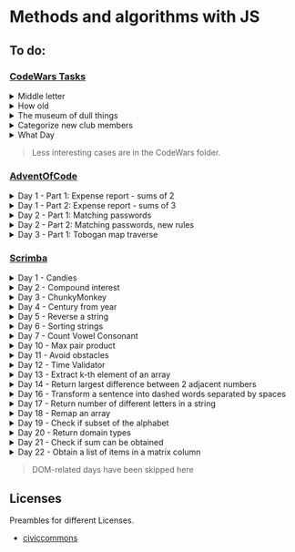 # Methods and algorithms with JS

## To do:

  ### [CodeWars Tasks](https://www.codewars.com)
  <details>
    <summary>Middle letter</summary>

  - ### Instruction
    > Return the middle character of a given word.
    >
    > - If the word's length is odd, return the middle character.
    > - If the word's length is even, return the middle 2 characters.
    >
    > #### Examples:
    > - Kata.getMiddle("test") should return "es"
    > - Kata.getMiddle("testing") should return "t"
    > - Kata.getMiddle("middle") should return "dd"
    > - Kata.getMiddle("A") should return "A"
    >
    > #### Input
    > A word (string) of length 0 < str < 1000
    > (In javascript you may get slightly more than 1000 in some test cases due to an error in the > test cases).
    > You do not need to test for this. This is only here to tell you that you do not need to worry about
    > your solution timing out.
    >
    > #### Output
    > The middle character(s) of the word represented as a string.

  - ### Solution:
    #### Short
    ```javascript
      const getMiddle = s => s.slice(Math.floor((s.length - 1) / 2), Math.ceil((s.length + 1) / 2));
    ```
    It's a solution that just happens to work but we don't know exactly how.
  
    #### Elaborate
    ```javascript
    const getMiddle = word => {
        const indexShiftFromZero = 1;
        const indexShiftSliceEnd = 1;
        const center = (word.length - indexShiftFromZero) / 2;
        const start = Math.floor(center);
        const end = Math.ceil(center) + indexShiftSliceEnd;
        return word.slice(start,end);
    }
    ```
    - *indexShift* variables are introduced to avoid **magical numbers** +1 and -1.
    - We ask for the center of the word but since we use slice, we need index values and **indices start with 0** so we subtract 1 from length. We see that for a 4-letter word with indices 0 1 2 3 the center would be between 1 and 2, at 1.5.
    - Since **indices are integers**, we use closest approximates with Math methods, depending on their "side" ("left" and "right" from 1.5)
    - For an end value we need to add 1 to the result because **end value of slice function is non-inclusive**;
  </details>

<details>
    <summary>How old</summary>

  - ### Instruction
    > Tell the kid how old is he based on given year of birth and year asked
    >
    > - If the year asked is lower, it will return `You will be born in x years`
    > - If the year is higher - `You are x years old`
    > - If it's the same year - `You were born this very year!`
    >
    > #### Input
    > Two numbers - a year of birth and a year asked
    >
    > #### Output
    > A string with response.

  - ### Solution:
    ```javascript
    function calculateAge(yearBorn, yearAsked) {
      const years = yearAsked - yearBorn;
      const absYears = Math.abs(years);
      const timespan = absYears > 1 ? 'years' : 'year';
      
      const response = new Map();
      response.set(-1,`You will be born in ${absYears} ${timespan}.`);
      response.set(0, `You were born this very year!`);
      response.set(1, `You are ${absYears} ${timespan} old.`);
      
      return response.get(Math.sign(years))
    }```
  The key part is a function Math.sign that returns 0,1,-1 depending on sign.

</details>

<details>
  <summary>The museum of dull things</summary>

  - ### Instruction
> Given an array of integers, remove the smallest value. Do not mutate the original array/list. If there are multiple elements with the same value, remove the one with a lower index. If you get an empty array/list, return an empty array/list.
> 
> Don't change the order of the elements that are left.
- ### Solution
  ```javascript
    const removeSmallest = numbers => numbers.filter((_,i) => i !== numbers.indexOf(Math.min(...numbers)));
  ```

  We filter out the elements


</details>
<details>
  <summary>Categorize new club members</summary>

  - ### Instruction
  > The Western Suburbs Croquet Club has two categories of membership, Senior and Open. They would like your help with an application form that will tell prospective members which category they will be placed.
  >
  > To be a senior, a member must be at least 55 years old and have a handicap greater than 7. In this croquet club, handicaps range from -2 to +26; the better the player the lower the handicap.
  - ### Solution
  ```javascript
  const openOrSenior = data => data.map(([age, handicap]) => 
    age >= 55 && handicap > 7 
    ? 'Senior' 
    : 'Open'
  );
  ```
</details>
<details>
  <summary>What Day</summary>

  - ### Instruction
  > Complete the function which returns the weekday according to the input number:
  - ### Solution
  ```javascript
  // Object version
    const whatday = num => ({
    1: 'Sunday',
    2: 'Monday',
    3: 'Tuesday',
    4: 'Wednesday',
    5: 'Thursday',
    6: 'Friday',
    7: 'Saturday'
  }[num] || 'Wrong, please enter a number between 1 and 7');

  //Map version
  const whatday = num => new Map([
    [1, 'Sunday'], 
    [2, 'Monday'],
    [3, 'Tuesday'],
    [4, 'Wednesday'],
    [5, 'Thursday'],
    [6, 'Friday'],
    [7, 'Saturday']
  ]).get(num) || 'Wrong, please enter a number between 1 and 7';
  ```
</details>

> Less interesting cases are in the CodeWars folder.

### [AdventOfCode](https://adventofcode.com/)
  <details>
    <summary>Day 1 - Part 1: Expense report - sums of 2</summary>

  - ### Instruction
  > Given a text file with numbers, find a pair that sums to 2020 (only one such pair guaranteed) and obtain its product.
  > #### Input
  > (string) input - text with numbers that needs to be parsed
  > #### Output
  > (number) - product of 2 numbers that sum to 2020
  - ### Solution
  #### Functional
  ```javascript
  fetch('input.txt')
    .then(response => response.text())
    .then(text => text.split(`\n`).map(el => parseInt(el)))
    .then(data => data.reduce(multiplyPairWithSum2020, null))
    .then(result => console.log(result));

  function multiplyPairWithSum2020 (result, itm, idx, arr) {
    const validPair = arr.find((pair, pairIdx) => (idx !== pairIdx) && (itm + pair === 2020));
    return validPair ? itm * validPair : result;
  }
  ```
  - We use fetch to obtain data from a file
  - We parse it to array by splitting at new lines and converting text elements to numbers
  - We use reduction, looking for a pair that sums to 2020, returning null if none exists
  - On each reduction element we check that the pair we're comparing it with is not the element itself
  </details>

  <details>
    <summary>Day 1 - Part 2: Expense report - sums of 3</summary>

  - ### Instruction
  > Given a text file with numbers, find a combination of 3 elements that sums to 2020 (only one such pair guaranteed) and obtain its product.
  > #### Input
  > (string) input - text with numbers that needs to be parsed
  > #### Output
  > (number) - product of 3 numbers that sum to 2020
  - ### Solution
  #### Recursive way
  ```javascript
  fetch('input.txt')
    .then(response => response.text())
    .then(text => text.split(`\n`).map(element => parseInt(element)))
    .then(numbers => { 
      numbers.sort((a,b)=> a - b);

      const findTarget = (target, head = 0, tail = numbers.length - 1) => {
        const headNum = numbers[head];
        const tailNum = numbers[tail];
        const sum = headNum + tailNum;
        // Recursive search with narrowing candidates
        return head >= tail 
          ? null
          : sum === target
            ? headNum * tailNum
            : sum < target
              ? findTarget(target, head + 1)
              : findTarget(target, head, tail -1 )
      } 
      // To add 3rd num, we need to get 2 nums work for smaller sum
      const validCombination = numbers.filter(num => findTarget(2020 - num)) 
      // We multiply the resulting array by its elements
      const finalProduct = validCombination.reduce((product, num) => product * num, 1);
      console.log(validCombination, finalProduct);
    })
  ```
  - The idea here is to check by narrowing our set
  - For it to work, we need to sort the data
  - We check two extremes of dataset, if they sum to 2020, we multiply
  - If result is not 2020 we ask if the result was too low or too high
  - If it was too low, our head (lower number) was too low
  - If it was too high, our tail (higher number) was too high
  - Assumption #2: A combination of 3 that sums to 2020 is a set of numbers where a combination of 2 others would give a sum of 2020 minus the third one. If we filter our dataset based on this assumption, we are to obtain 3 numbers (it´s guaranteed);

  </details>
  
  <details>
    <summary>Day 2 - Part 1: Matching passwords</summary>

  - ### Instructions
  > Given a text file with passwords and password rules (a letter has to appear min-max times), return a number of passwords that satisfy rules
  > #### Input
  > (string) input - text with numbers that needs to be parsed
  > #### Output
  > (number) - number of correct passwords
  - ### Solution
  ```javascript
  fetch('input.txt')
    .then(response => response.text())
    .then(text => text
      .trim()
      .split(`\n`)
      .filter(item => {
        const pattern = /(\d*)-(\d*) (\w): (\S*)/;
        const [_, min , max, letter, password] = item.match(pattern);
        const charCount = [...password].filter(char => char === letter).length;
        return charCount >= parseInt(min) && charCount <= parseInt(max)
      }).length
    )
    .then(result => console.log(result))
  ```
  - There are two ways to parse the entries: one is with split and the other with regex
  - With regex formed like above we will obtain an array with entire entry at index 0 and match groups in following indices.
  - Regex result can be destructured
  - We check how many times a letter appears
  - We check if the count is within validation limits
  - We just get the length of the array resulting from filter
  </details>

  <details>
    <summary>Day 2 - Part 2: Matching passwords, new rules</summary>

  - ### Instructions
  > Given a text file with passwords and password rules (a letter has to appear at one XOR other index), return a number of passwords that satisfy rules
  > #### Input
  > (string) input - text with numbers that needs to be parsed
  > #### Output
  > (number) - number of correct passwords
  - ### Solution
  ```javascript
  fetch('input.txt')
    .then(response => response.text())
    .then(text => text
      .trim()
      .split(`\n`)
      .filter(item => {
        const pattern = /(\d*)-(\d*) (\w): (\S*)/;
        const [_, index1 , index2, letter, password] = item.match(pattern);
        const char1Valid = password[index1 - 1] === letter;
        const char2Valid = password[index2 - 1] === letter;
        
        return char1Valid !== char2Valid; 
      }).length
    )
  .then(result => console.log(result))
  ```
  - The idea is pretty similar to the previous one, we just check if the letter appears at the index and only one of them
  - JS has no XOR (other than bitwise xor), but in this case since both values compared are boolans !== works as xor
  </details>

  <details>
    <summary>Day 3 - Part 1: Tobogan map traverse</summary>

  - ### Instructions
  > Given a text file with a topography pattern of trees return a number of trees that will be hit while traversing the route, knowing that the pattern repeats.
  > #### Input
  > (string) input - text with # marking trees and . - no tree.
  > #### Output
  > (number) - number of trees hit
  - ### Solution
  #### Recursive way
  ```javascript
  fetch('input.txt')
    .then(response => response.text())
    .then(text => text.trim().split(`\n`))
    .then(route => {
      const width = route[0].length;
      const move = (row = 0, col = 0) =>  
        row < route.length 
          ? move(row + 1, (col + 3) % width) + (route[row][col] === '#' ? 1 : 0)
          : 0;
      console.log(move());
  })
  ```
 
  </details>
  
### [Scrimba](https://scrimba.com/learn/adventcalendar)
  <details>
    <summary>Day 1 - Candies</summary>

  - ### Instruction
  > Share candies between children knowing a candy can't be split.
  > #### Input
  > - (number) candies
  > - (number) children
  > #### Output
  > (number) Candies that will be eaten
  - ### Solution
  ```javascript
  const splitCandies = (children, candies) => Math.floor(candies / children) * children;
  ```
  We get 'candies per capita' rounded down and we multiply by children.
  </details>
  <details>
    <summary>Day 2 - Compound interest</summary>

  - ### Instruction
  > Obtain a number of years needed with compound interest operation to reach given threshold.
  > #### Input
  > - (number) deposit - initial value of money
  > - (number) rate - percent we get each year
  > - (number) threshold - money goal we want to reach
  > #### Output
  > (number) Year at which we reach the threshold
  - ### Solution

  #### Iterative method
  ```javascript
  function depositProfit(deposit, rate, threshold) {
    for (var year = 0; deposit < threshold; year++){
        deposit *= 1 + rate / 100
    } 
    return year
  }
  ```
  This is a standard way, note var being used to spill the declaration out of the loop block context.
  - We create a loop that runs as long as the deposit is lower than threshold
  - in each step we multiply the deposit by base + rate


  #### Recursive method
  ```javascript
  const depositProfit = (deposit, rate, threshold, year = 0) => {
    return deposit < threshold
        ? depositProfit(deposit * (1 + rate / 100), rate, threshold, year + 1)
        : year
  }
  ```
  - We call the function inside itself as long as the goal is not reached
  - we pass in another argument (year) with default value, 0, to serve as counter
  </details>
  <details>
    <summary>Day 3 - ChunkyMonkey</summary>

  - ### Instruction
  > Given an array, create a new one composed of elements arranged in array chunks of given size
  > #### Input
  > - (Array<number>) values - array to be chunked
  > - (number) size - number of elements inside a chunk
  > #### Output
  > (Array<Array>) - Array of chunks
  - ### Solution

  #### Iterative method
  ```javascript
  function chunkyMonkey(values, size) {
      let chunkedArr = [];
      for(let i = 0; i < values.length; i += size ){
          chunkedArr.push(values.slice(i,size + i));
      }
      return chunkedArr;
  }
  ```
  </details>

  <details>
    <summary>Day 4 - Century from year</summary>

  - ### Instruction
    > Given a year, return its century
    > #### Input
    > (number) num - a year
    > #### Output
    > (number) - century of the year
    - ### Solution
  ```javascript
    const centuryFromYear = num => num < 0 
      ? Math.floor(num / 100) 
      : Math.ceil(num / 100) 
      || 'Invalid input'
  ```
  - We use Math methods mainly to decide in which century 1st year of each hundred lies. 
  - For negative values we need a lower result (for -101: -2 instead of -1), hence Math.floor, and for positive - a higher one
  - 0 does not exist in AD system, so it should be considered invalid (technically we could resolve to null)
  </details>

  <details>
    <summary>Day 5 - Reverse a string</summary>

  - ### Instruction
  > Given a string, return its reverse
  > #### Input
  > (string) str - text to reverse
  > #### Output
  > (string) - reversed text
  - ### Solution
  ```javascript
    const reverseAString = str => [...str].reverse().join('');
  ```
  - We destructure the string, reverse the resulting array and join it again.
  </details>

  <details>
    <summary>Day 6 - Sorting strings</summary>

  - ### Instruction
  > Given an array of strings, return it with strings sorted according to their length
  > #### Input
  > (Array<string>) - strs
  > #### Output
  > (Array<string>) - Array of strings sorted by their length
  - ### Solution
  ```javascript
    const sortByLength = strs => strs.sort((a,b)=> a.length - b.length);
  ```
  - We use sort method based on element lengths
  </details>

  <details>
    <summary>Day 7 - Count Vowel Consonant</summary>

  - ### Instruction
  > Given a string that consists only of lowercase English letters and scoring pattern (1 for vowel, 2 for consonant) return a sum of scores
  > #### Input
  > (string) s - A text to have its letter scores summed
  > #### Output
  > (number) - a score total for letters in the given string
  - ### Solution
  ```javascript
  const isVowel = char => [...'aeiou'].includes(char);
  const letterScore = char => isVowel(char) ? 1 : 2;
  const scoreVowelConsontant = (sum, char) => letterScore(char) + sum;
  const countVowelConsonant = str => [...str].reduce( scoreVowelConsontant , 0); 
  ```
  - In order to keep things easier to read, we separate the algorythm into functions - each taking care of only one task.
  - Our main function, countVowelConsonant(), takes the string and passes it to scoring callback, starting with a value 0
  - scoreVowelConsonant() invokes scoring for particular letter and adds it to current sum
  - letterScore() resolves scoring based on letter type, checking with isVowel()
  - isVowel declares an array of vowels and checks if provided character is one of it
  </details>

  <details>
    <summary>Day 10 - Max pair product</summary>

    - ### Instruction
  > Given an array of numbers return a highest product among consecutive pairs
  > #### Input
  > (Array<number>) nums - numbers to multiply
  > #### Output
  > (Number) - highest product
  - ### Solution
  #### Iterative way
  ```javascript
  function adjacentElementsProduct(nums) {
    let maxProduct = 0;
    for (let i = 1; i <= nums.length; i++) {
      if(nums[i] * nums[i-1] > maxProduct)
        maxProduct = nums[i] * nums[i-1];
    }
    return maxProduct;
  }
  ```
  - We start off comparing with the second index (1) against first (0)
  - We overwrite maxProduct value whenever current pair produces higher result

  #### Functional way
  ```javascript
  const getMaxProduct = (maxProduct, num, i, array) => {
    const pairProduct = array[i-1] * num || 0;
    return pairProduct > maxProduct ? pairProduct : maxProduct;
  }
  const adjacentElementsProduct = nums => nums.reduceRight(getMaxProduct, 0);       
  ```
  - We create 2 functions a callback and a main function. 
  - It doesn't really matter if we use reduce or reduceRight
  - In case of i === 0 we use short-circuiting as array[i-1] does not exist, it's quicker than check for i === 0;
  
  </details>
  <details>
    <summary>Day 11 - Avoid obstacles</summary>

  - ### Instruction
  > Given an array of coordinates and starting from 0, return a value of a shortest jump that wont result in a crash.
  > #### Input
  > (Array<number>) nums - coordinates of obstacles
  > #### Output
  > (Number) - length of the shortest jump
  - ### Solution
  #### Iterative way
  ```javascript
  function avoidObstacles(nums) {
    for (let jumpLength = 1; ;umpLength++) {
      if(nums.every(coordinate => coordinate % jumpLength !== 0))
        return jumpLength
    }
  }
  ```
  - We assume that a valid result is the first one that is not a divisor of any of present coordinates. Hence we use modulo.
  - There's no jump of length 0
  - There will always be a return, hence no need for limit (while loop would look more natural)

  #### Recursive way
  ```javascript
  const avoidObstacles = (nums, jumpLength = 1) => {
    return nums.some(coordinate => coordinate % jumpLength === 0)
    ? avoidObstacles(nums, jumpLength + 1)
    : jumpLength;
  ```
  - We can do pretty much the same with recursion, either with every or some callback (changing the order of true/false response)

  </details>

  <details>
    <summary>Day 12 - Time Validator</summary>

  - ### Instruction
  > Given a string that contains an hour-like format, check if the values are correct
  > #### Input
  > (string) str - A text that represents an hour
  > #### Output
  > (Boolean) - result of a check
  - ### Solution
  #### Via comparison
  ```javascript
  const validHour = hour => parseInt(hour) >= 0 && parseInt(hour) <= 24; //? 
  const validMinutes = minutes => parseInt(minutes) >= 0 && parseInt(minutes) <= 59; //? 

  const validTime = str => {
      const [ hour, minutes ] = str.split(':');
      return validHour(hour) && validMinutes(minutes)
  }
  ```
  - We destructure a result of split 
  - We separate checks on hour and minutes
  #### Via regex
  ```javascript
  const validTime = str => /^([0-9]|0[0-9]|1[0-9]|2[0-3]):[0-5][0-9]$/.test(str)
  ```

  </details>
  <details>
    <summary>Day 13 - Extract k-th element of an array</summary>

  - ### Solution
    ```javascript
    const extractEachKth = (nums, index) => nums.filter(num => num % index !== 0);
    ```
  </details>
  <details>
    <summary>Day 14 - Return largest difference between 2 adjacent numbers</summary>

  - ### Solution
    #### Via reduce
    ```javascript
    const arrayMaximalAdjacentDifference = nums => nums.reduce(compareDifferences, 0);
 
    const compareDifferences = (maxDifference, num, i, nums) => {
      const currentDifference = Math.abs(num - nums[i - 1]);
      return currentDifference > maxDifference ? currentDifference : maxDifference;
    }
    ```
    #### Classic way
    ```javascript
    const arrayMaximalAdjacentDifference = nums => {
      let maxDifference = 0;
      let currentDifference;
      for(let i = 1; i <= nums.length; i++){
          currentDifference = Math.abs(nums[i] - nums[i - 1]);
          if (currentDifference > maxDifference )
              maxDifference = currentDifference;
      }
      return maxDifference;
    }
    ```
  </details>
  <details>
    <summary>Day 16 - Transform a sentence into dashed words separated by spaces</summary>

  - ### Solution
    ```javascript
    const insertDashes = arr => arr.split(' ').map(word => [...word].join('-')).join(' ');
    ```
  </details>
  <details>
    <summary>Day 17 - Return number of different letters in a string</summary>

  - ### Solution
    #### With Set
    ```javascript
    const differentSymbolsNaive = str => [...new Set(str)].length
    ```
    #### Bonus - character counts
    ```javascript
    const differentSymbolsNaive = str => [...str].reduce(countChars, {})

    const countChars = (obj, char) => {
      obj.hasOwnProperty(char) ? obj[char]++ : obj[char] = 1;
      return obj
    };
    ```
  </details>
  <details>
    <summary>Day 18 - Remap an array</summary>

  - ### Instructions
    > Given array of integers, converts it so that each position shows the last number lower than the one at the position that occured before that position OR -1.

  - ### Solution
    ```javascript
    const arrayPreviousLess = nums => {
      return nums.map((num, idx) => nums.reduce((bestMatch, currNum, currIdx) => {
        return currNum < num && currIdx < idx ? currNum : bestMatch;
      }, -1));
    }
    ```
  </details>
  <details>
    <summary>Day 19 - Check if subset of the alphabet</summary>

  - ### Instructions
  > Check if given sequence of letters is a subset of the alphabet that does not contain duplicates.

  - ### Solution
  ```javascript
  const alphabetSubsequence = str => {
    const stringSet = new Set([...str]);
    const orderedStr = [...str].sort((a,b) => a - b).join('');
    const isOrdered = str === orderedStr;
    const isDuplicateFree = stringSet.size === str.length
    
    return isDuplicateFree && isOrdered
  }
  ```
</details>
<details>
  <summary>Day 20 - Return domain types</summary>

- ### Instructions
> For given list of domains, return their types
- ### Solution
```javascript
const domainType = domains => {
  const topLevelDomains = domains.map(domain => domain.split('.').slice(-1).pop())
  return topLevelDomains.map(getTopDomainType);
}

const getTopDomainType = domain => new Map([
  ['org', 'organization'],
  ['com', 'commercial'],
  ['net', 'network'],
  ['info', 'information']
]).get(domain);
```
</details>
<details>
  <summary>Day 21 - Check if sum can be obtained</summary>

  - ### Instructions
  > Check if a sum looked for can be obtained between two given arrays
  - ### Solution
  ```javascript 
  const sumOfTwo = (nums1, nums2, value) => {
    const allSums = nums1.map(num => nums2.map(pair => num + pair)).flat();
    return allSums.includes(value);
  }
  ```
</details>
<details>
  <summary>Day 22 - Obtain a list of items in a matrix column</summary>

  - ### Solution
  ```javascript
  const extractMatrixColumn = (matrix, column) => matrix.map(row => row[column]);
  ```
</details>

> DOM-related days have been skipped here

## Licenses
Preambles for different Licenses.
 * [civiccommons](http://wiki.civiccommons.org/Choosing_a_License/)
